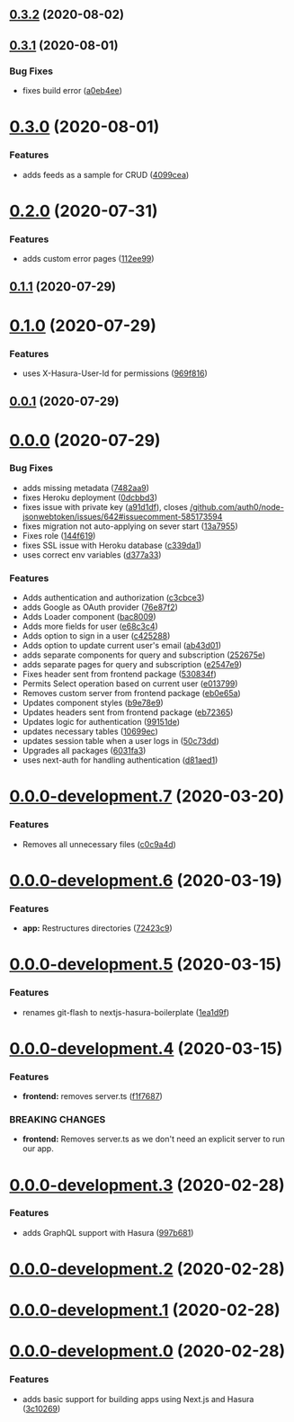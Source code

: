 ## [0.3.2](https://github.com/ghoshnirmalya/nextjs-hasura-boilerplate/compare/0.3.1...0.3.2) (2020-08-02)

## [0.3.1](https://github.com/ghoshnirmalya/nextjs-hasura-boilerplate/compare/0.3.0...0.3.1) (2020-08-01)

### Bug Fixes

- fixes build error ([a0eb4ee](https://github.com/ghoshnirmalya/nextjs-hasura-boilerplate/commit/a0eb4ee4cf5ad3dde070960a4c48172fa10792de))

# [0.3.0](https://github.com/ghoshnirmalya/nextjs-hasura-boilerplate/compare/0.2.0...0.3.0) (2020-08-01)

### Features

- adds feeds as a sample for CRUD ([4099cea](https://github.com/ghoshnirmalya/nextjs-hasura-boilerplate/commit/4099cea015c55c121d7ada3c6fe3f563a77dde62))

# [0.2.0](https://github.com/ghoshnirmalya/nextjs-hasura-boilerplate/compare/0.1.1...0.2.0) (2020-07-31)

### Features

- adds custom error pages ([112ee99](https://github.com/ghoshnirmalya/nextjs-hasura-boilerplate/commit/112ee99d534ec2915e6479c2f5cafb6838db0d3e))

## [0.1.1](https://github.com/ghoshnirmalya/nextjs-hasura-boilerplate/compare/0.1.0...0.1.1) (2020-07-29)

# [0.1.0](https://github.com/ghoshnirmalya/nextjs-hasura-boilerplate/compare/0.0.1...0.1.0) (2020-07-29)

### Features

- uses X-Hasura-User-Id for permissions ([969f816](https://github.com/ghoshnirmalya/nextjs-hasura-boilerplate/commit/969f81611e9f96c154af207b6956ecf54508cc57))

## [0.0.1](https://github.com/ghoshnirmalya/nextjs-hasura-boilerplate/compare/0.0.0...0.0.1) (2020-07-29)

# [0.0.0](https://github.com/ghoshnirmalya/nextjs-hasura-boilerplate/compare/0.0.0...0.0.1) (2020-07-29)

### Bug Fixes

- adds missing metadata ([7482aa9](https://github.com/ghoshnirmalya/nextjs-hasura-boilerplate/commit/7482aa96f5a951bf0ba216baec8f46e1df292aec))
- fixes Heroku deployment ([0dcbbd3](https://github.com/ghoshnirmalya/nextjs-hasura-boilerplate/commit/0dcbbd365c8efdf6dac6aec7ea65615a201d68c9))
- fixes issue with private key ([a91d1df](https://github.com/ghoshnirmalya/nextjs-hasura-boilerplate/commit/a91d1df78027d6c1ae04561cf1044f9db67d04d3)), closes [/github.com/auth0/node-jsonwebtoken/issues/642#issuecomment-585173594](https://github.com//github.com/auth0/node-jsonwebtoken/issues/642/issues/issuecomment-585173594)
- fixes migration not auto-applying on sever start ([13a7955](https://github.com/ghoshnirmalya/nextjs-hasura-boilerplate/commit/13a79554827be36561d7d8c1cfd6bc5caf3ce9cc))
- Fixes role ([144f619](https://github.com/ghoshnirmalya/nextjs-hasura-boilerplate/commit/144f619be5b8fdadd125df559d0ca029ec0c0abf))
- fixes SSL issue with Heroku database ([c339da1](https://github.com/ghoshnirmalya/nextjs-hasura-boilerplate/commit/c339da140bd4661dfb5ebdb4a56f265fa90f30a6))
- uses correct env variables ([d377a33](https://github.com/ghoshnirmalya/nextjs-hasura-boilerplate/commit/d377a33acdef6ac6cfeed32dbe01e695b9a6b6ad))

### Features

- Adds authentication and authorization ([c3cbce3](https://github.com/ghoshnirmalya/nextjs-hasura-boilerplate/commit/c3cbce3637e70c5a8adb5b70c61147de4a71ac27))
- adds Google as OAuth provider ([76e87f2](https://github.com/ghoshnirmalya/nextjs-hasura-boilerplate/commit/76e87f25c87445c62893a0de60ce63b95ed13bdd))
- Adds Loader component ([bac8009](https://github.com/ghoshnirmalya/nextjs-hasura-boilerplate/commit/bac80091dd83cb65ddcb89f83a93cdeffdfbe303))
- Adds more fields for user ([e68c3c4](https://github.com/ghoshnirmalya/nextjs-hasura-boilerplate/commit/e68c3c4cb4d9e3aaf6925e89c10681acc421e41b))
- Adds option to sign in a user ([c425288](https://github.com/ghoshnirmalya/nextjs-hasura-boilerplate/commit/c42528859465116585c1a9a6af7f29fbd1734b8c))
- Adds option to update current user's email ([ab43d01](https://github.com/ghoshnirmalya/nextjs-hasura-boilerplate/commit/ab43d016e86ad895a52075274d17753c45e289dc))
- adds separate components for query and subscription ([252675e](https://github.com/ghoshnirmalya/nextjs-hasura-boilerplate/commit/252675e057dd21ca5cf53cf37ef0a9a40ea437c7))
- adds separate pages for query and subscription ([e2547e9](https://github.com/ghoshnirmalya/nextjs-hasura-boilerplate/commit/e2547e94516cc42b8918ffc655570779b72ff74c))
- Fixes header sent from frontend package ([530834f](https://github.com/ghoshnirmalya/nextjs-hasura-boilerplate/commit/530834fb2368f9462405d51ee7503793d4e62190))
- Permits Select operation based on current user ([e013799](https://github.com/ghoshnirmalya/nextjs-hasura-boilerplate/commit/e013799ec84e6e7c5dd7c1e6d5355bf87edbeb87))
- Removes custom server from frontend package ([eb0e65a](https://github.com/ghoshnirmalya/nextjs-hasura-boilerplate/commit/eb0e65af21fc0be206f4e749a829bc0cece48b52))
- Updates component styles ([b9e78e9](https://github.com/ghoshnirmalya/nextjs-hasura-boilerplate/commit/b9e78e936e792e13f69781c01e48a05789b02e02))
- Updates headers sent from frontend package ([eb72365](https://github.com/ghoshnirmalya/nextjs-hasura-boilerplate/commit/eb72365203bd5863fc6405941f6658941ba7e8c3))
- Updates logic for authentication ([99151de](https://github.com/ghoshnirmalya/nextjs-hasura-boilerplate/commit/99151deb462d33a2fe4f655c75c7b41219a8d074))
- updates necessary tables ([10699ec](https://github.com/ghoshnirmalya/nextjs-hasura-boilerplate/commit/10699ec8144ab91831adf338d09e8ab1a96dae9a))
- updates session table when a user logs in ([50c73dd](https://github.com/ghoshnirmalya/nextjs-hasura-boilerplate/commit/50c73dd9d0b96114c27844e2e583cb8c315fd588))
- Upgrades all packages ([6031fa3](https://github.com/ghoshnirmalya/nextjs-hasura-boilerplate/commit/6031fa3322b22caa9145e711d532eebdb0ddfa4c))
- uses next-auth for handling authentication ([d81aed1](https://github.com/ghoshnirmalya/nextjs-hasura-boilerplate/commit/d81aed10c098162a2ac16b4770f0de0ef5c6d421))

# [0.0.0-development.7](https://github.com/ghoshnirmalya/nextjs-hasura-boilerplate/compare/0.0.0...0.0.1) (2020-03-20)

### Features

- Removes all unnecessary files ([c0c9a4d](https://github.com/ghoshnirmalya/nextjs-hasura-boilerplate/commit/c0c9a4d33834d1f273d3360444887e7e7de2aca0))

# [0.0.0-development.6](https://github.com/ghoshnirmalya/nextjs-hasura-boilerplate/compare/0.0.0...0.0.1) (2020-03-19)

### Features

- **app:** Restructures directories ([72423c9](https://github.com/ghoshnirmalya/nextjs-hasura-boilerplate/commit/72423c9d3ec504214877788b078d7ad00c597cc3))

# [0.0.0-development.5](https://github.com/ghoshnirmalya/nextjs-hasura-boilerplate/compare/0.0.0...0.0.1) (2020-03-15)

### Features

- renames git-flash to nextjs-hasura-boilerplate ([1ea1d9f](https://github.com/ghoshnirmalya/nextjs-hasura-boilerplate/commit/1ea1d9f2060624b3409be93b4da2520737d1011b))

# [0.0.0-development.4](https://github.com/ghoshnirmalya/nextjs-hasura-boilerplate/compare/0.0.0...0.0.1) (2020-03-15)

### Features

- **frontend:** removes server.ts ([f1f7687](https://github.com/ghoshnirmalya/nextjs-hasura-boilerplate/commit/f1f7687bd403185eadd7b0b6cc3927e1c910769d))

### BREAKING CHANGES

- **frontend:** Removes server.ts as we don't need an explicit server to run our app.

# [0.0.0-development.3](https://github.com/ghoshnirmalya/nextjs-hasura-boilerplate/compare/0.0.0...0.0.1) (2020-02-28)

### Features

- adds GraphQL support with Hasura ([997b681](https://github.com/ghoshnirmalya/nextjs-hasura-boilerplate/commit/997b681fe01aa6e9523fc0146ee02817511ed4e7))

# [0.0.0-development.2](https://github.com/ghoshnirmalya/nextjs-hasura-boilerplate/compare/0.0.0...0.0.1) (2020-02-28)

# [0.0.0-development.1](https://github.com/ghoshnirmalya/nextjs-hasura-boilerplate/compare/0.0.0...0.0.1) (2020-02-28)

# [0.0.0-development.0](https://github.com/ghoshnirmalya/nextjs-hasura-boilerplate/compare/0.0.0...0.0.1) (2020-02-28)

### Features

- adds basic support for building apps using Next.js and Hasura ([3c10269](https://github.com/ghoshnirmalya/nextjs-hasura-boilerplate/commit/3c10269c51ac4f1ab2444f2d6fd1f66d0b90626d))
